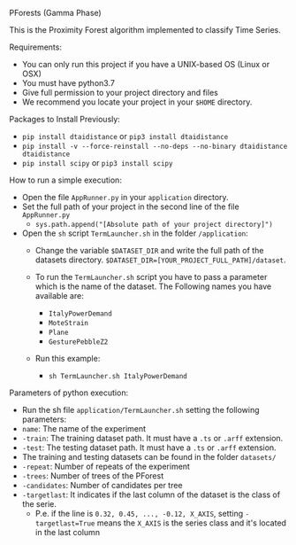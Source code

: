 PForests (Gamma Phase)

This is the Proximity Forest algorithm implemented to classify Time Series.

Requirements:
- You can only run this project if you have a UNIX-based OS (Linux or OSX)
- You must have python3.7
- Give full permission to your project directory and files
- We recommend you locate your project in your `$HOME` directory.

Packages to Install Previously:
   - `pip install dtaidistance` or `pip3 install dtaidistance`
   - `pip install -v --force-reinstall --no-deps --no-binary dtaidistance dtaidistance`
   - `pip install scipy` or `pip3 install scipy`


How to run a simple execution:
* Open the file `AppRunner.py` in your `application` directory.
* Set the full path of your project in the second line of the file `AppRunner.py`
    *  `sys.path.append("[Absolute path of your project directory]")`
* Open the `sh` script `TermLauncher.sh` in the folder `/application`:
    * Change the variable `$DATASET_DIR` and write the full path of the datasets directory.
    `$DATASET_DIR=[YOUR_PROJECT_FULL_PATH]/dataset`.
    * To run the `TermLauncher.sh` script you have to pass a parameter which is the name of the dataset. The Following names you have available are:
        * `ItalyPowerDemand`
        * `MoteStrain`
        * `Plane`
        * `GesturePebbleZ2`
       
    * Run this example:
        - `sh TermLauncher.sh ItalyPowerDemand`



Parameters of python execution:
- Run the sh file `application/TermLauncher.sh` setting the following parameters:
 - `name`: The name of the experiment
 - `-train`: The training dataset path. It must have a `.ts` or `.arff` extension.
 - `-test`: The testing dataset path. It must have a `.ts` or `.arff` extension.
 - The training and testing datasets can be found in the folder `datasets/`
 - `-repeat`: Number of repeats of the experiment
 - `-trees`: Number of trees of the PForest
 - `-candidates`: Number of candidates per tree
 - `-targetlast`: It indicates if the last column of the dataset is the class of the serie. 
    - P.e. if the line is `0.32, 0.45, ..., -0.12, X_AXIS`, setting `-targetlast=True` means the `X_AXIS` is the series class and it's located in the last column
    

